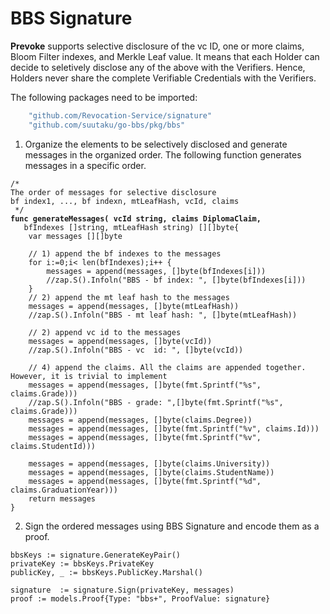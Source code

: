 # BBS Signature

**Prevoke** supports selective disclosure of the vc ID, one or more claims, Bloom Filter indexes, and Merkle Leaf value. It means that each Holder can decide to seletively disclose any of the above with the Verifiers. Hence, Holders never share the complete Verifiable Credentials with the Verifiers.



The following packages need to be imported:

```go
	"github.com/Revocation-Service/signature"
	"github.com/suutaku/go-bbs/pkg/bbs"
```



1. Organize the elements to be selectively disclosed and generate messages in the organized order. The following function generates messages in a specific order.&#x20;

<pre class="language-go"><code class="lang-go">/*
The order of messages for selective disclosure
bf index1, ..., bf indexn, mtLeafHash, vcId, claims
 */
<strong>func generateMessages( vcId string, claims DiplomaClaim,
</strong>	bfIndexes []string, mtLeafHash string) [][]byte{
	var messages [][]byte

	// 1) append the bf indexes to the messages
	for i:=0;i&#x3C; len(bfIndexes);i++ {
		messages = append(messages, []byte(bfIndexes[i]))
		//zap.S().Infoln("BBS - bf index: ", []byte(bfIndexes[i]))
	}
	// 2) append the mt leaf hash to the messages
	messages = append(messages, []byte(mtLeafHash))
	//zap.S().Infoln("BBS - mt leaf hash: ", []byte(mtLeafHash))

	// 2) append vc id to the messages
	messages = append(messages, []byte(vcId))
	//zap.S().Infoln("BBS - vc  id: ", []byte(vcId))

	// 4) append the claims. All the claims are appended together. However, it is trivial to implement
	messages = append(messages, []byte(fmt.Sprintf("%s", claims.Grade)))
	//zap.S().Infoln("BBS - grade: ",[]byte(fmt.Sprintf("%s", claims.Grade)))
	messages = append(messages, []byte(claims.Degree))
	messages = append(messages, []byte(fmt.Sprintf("%v", claims.Id)))
	messages = append(messages, []byte(fmt.Sprintf("%v", claims.StudentId)))

	messages = append(messages, []byte(claims.University))
	messages = append(messages, []byte(claims.StudentName))
	messages = append(messages, []byte(fmt.Sprintf("%d", claims.GraduationYear)))
	return messages
}
</code></pre>

2. Sign the ordered messages using BBS Signature and encode them as a proof.

```
bbsKeys := signature.GenerateKeyPair()
privateKey := bbsKeys.PrivateKey
publicKey, _ := bbsKeys.PublicKey.Marshal()

signature  := signature.Sign(privateKey, messages)
proof := models.Proof{Type: "bbs+", ProofValue: signature}
```

